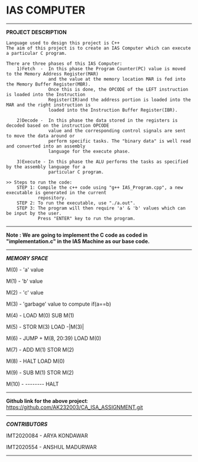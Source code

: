 # IAS COMPUTER

-------------------------------------------------------------------------------------

**PROJECT DESCRIPTION**
   
    Language used to design this project is C++
    The aim of this project is to create an IAS Computer which can execute a particular C program.

    There are three phases of this IAS Computer:
        1)Fetch  -  In this phase the Program Counter(PC) value is moved to the Memory Address Register(MAR)
                    and the value at the memory location MAR is fed into the Memory Buffer Register(MBR).
                    Once this is done, the OPCODE of the LEFT instruction is loaded into the Instruction 
                    Register(IR)and the address portion is loaded into the MAR and the right instruction is 
                    loaded into the Instruction Buffer Register(IBR).

        2)Decode -  In this phase the data stored in the registers is decoded based on the instruction OPCODE 
                    value and the corresponding control signals are sent to move the data around or 
                    perform specific tasks. The "binary data" is well read and converted into an assembly
                    language for the execute phase. 
        
        3)Execute - In this phase the ALU performs the tasks as specified by the assembly language for a 
                    particular C program.
    
    >> Steps to run the code:
        STEP 1: Compile the c++ code using "g++ IAS_Program.cpp", a new executable is generated in the current
                repository.
        STEP 2: To run the executable, use "./a.out".
        STEP 3: The program will then require 'a' & 'b' values which can be input by the user.
                Press "ENTER" key to run the program. 

-------------------------------------------------------------------------------------

**Note : We are going to implement the C code as coded in "implementation.c" in the IAS Machine as our base code.**

-------------------------------------------------------------------------------------

***MEMORY SPACE***

M(0)    -       'a' value

M(1)    -       'b' value

M(2)    -       'c' value

M(3)    -       'garbage' value to compute if(a==b)

M(4)    -       LOAD M(0)           SUB M(1)

M(5)    -       STOR M(3)           LOAD -|M(3)|

M(6)    -       JUMP + M(8, 20:39)  LOAD M(0)

M(7)    -       ADD M(1)            STOR M(2)

M(8)    -       HALT                LOAD M(0)

M(9)    -       SUB M(1)            STOR M(2)

M(10)   -       --------            HALT

-------------------------------------------------------------------------------------

**Github link for the above project**: https://github.com/AK232003/CA_ISA_ASSIGNMENT.git

-------------------------------------------------------------------------------------
***CONTRIBUTORS***

IMT2020084 - ARYA KONDAWAR

IMT2020554 - ANSHUL MADURWAR

-------------------------------------------------------------------------------------

